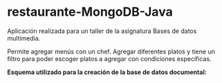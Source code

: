 # restaurante-MongoDB-Java
Aplicación realizada para un taller de la asignatura Bases de datos multimedia. 


Permite agregar menús con un chef. Agregar diferentes platos y tiene un filtro para poder escoger platos a agregar con condiciones específicas.

<b>Esquema utilizado para la creación de la base de datos documental:<b>

